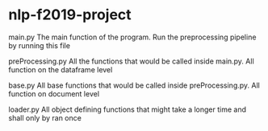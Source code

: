 # nlp-f2019-project

main.py
  The main function of the program. Run the preprocessing pipeline by running this file
  
preProcessing.py
  All the functions that would be called inside main.py. All function on the dataframe level
  
base.py
  All base functions that would be called inside preProcessing.py. All function on document level
  
loader.py
  All object defining functions that might take a longer time and shall only by ran once
